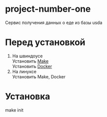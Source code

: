 # project-number-one
Сервис получения данных о еде из базы usda

# Перед установкой

1. На швиндоусе<br>
  Установить [Make](https://vk.com/away.php?to=http%3A%2F%2Fgnuwin32.sourceforge.net%2Fdownlinks%2Fmake.php&cc_key=) <br>
  Установить [Docker](https://www.docker.com/get-started/)
2. На линуксе<br>
  Установить Make, Docker

# Установка
make init
